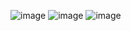 ![image](https://github.com/abdullahmiraz/snake-game-c-sharp/assets/39720659/408ba017-73b9-4110-a8be-e5e458ff4b44)
![image](https://github.com/abdullahmiraz/snake-game-c-sharp/assets/39720659/70c6738a-386a-4e55-acef-bd37e65af9e0)
![image](https://github.com/abdullahmiraz/snake-game-c-sharp/assets/39720659/1e552e30-4c0a-484b-80da-3557b9a23cde)
